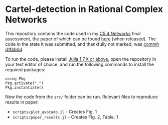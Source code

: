 # Cartel-detection in Rational Complex Networks
This repository contains the code used in my [C5.4 Networks](https://courses-archive.maths.ox.ac.uk/node/49460) final assessment, the paper of which can be found [here](https://www.jacobussmit.com) (when released). The code in the state it was submitted, and thankfully not marked, was [commit d1f4b0d](https://github.com/jacobusmmsmit/network_cartels/commit/d1f4b0d509d8fa8b8dee779650c30521ff057c6a).

To run the code, please install [Julia 1.7.X or above](https://julialang.org/downloads/), open the repository in your text editor of choice, and run the following commands to install the required packages:
```
using Pkg
Pkg.activate(".")
Pkg.instantiate()
```

Now the code from the `src/` folder can be run. Relevant files to reproduce results in paper:
* `scripts/plot_avocado.jl` - Creates Fig. 1
* `scripts/paper_results.jl` - Creates Fig. 2, Table. 1
